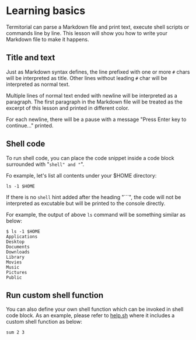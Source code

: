 # Learning basics

Termitorial can parse a Markdown file and print text, execute shell scripts or commands line by line.
This lesson will show you how to write your Markdown file to make it happens.

## Title and text

Just as Markdown syntax defines, the line prefixed with one or more `#` chars will be interpreted as title.
Other lines without leading `#` char will be interpreted as normal text.

Multiple lines of normal text ended with newline will be interpreted as a paragraph. The first paragraph in
the Markdown file will be treated as the excerpt of this lesson and printed in different color.

For each newline, there will be a pause with a message "Press Enter key to continue..." printed.

## Shell code

To run shell code, you can place the code snippet inside a code block surrounded with "```shell" and "```".

Fo example, let's list all contents under your $HOME directory:
```shell
ls -1 $HOME
```

If there is no `shell` hint added after the heading "```", the code will not be interpreted as excutable but
will be printed to the console directly.

For example, the output of above `ls` command will be something similar as below:
```
$ ls -1 $HOME
Applications
Desktop
Documents
Downloads
Library
Movies
Music
Pictures
Public
```

## Run custom shell function

You can also define your own shell function which can be invoked in shell code block. As an example, please
refer to [help.sh](help.sh) where it includes a custom shell function as below:
```shell
sum 2 3
```
